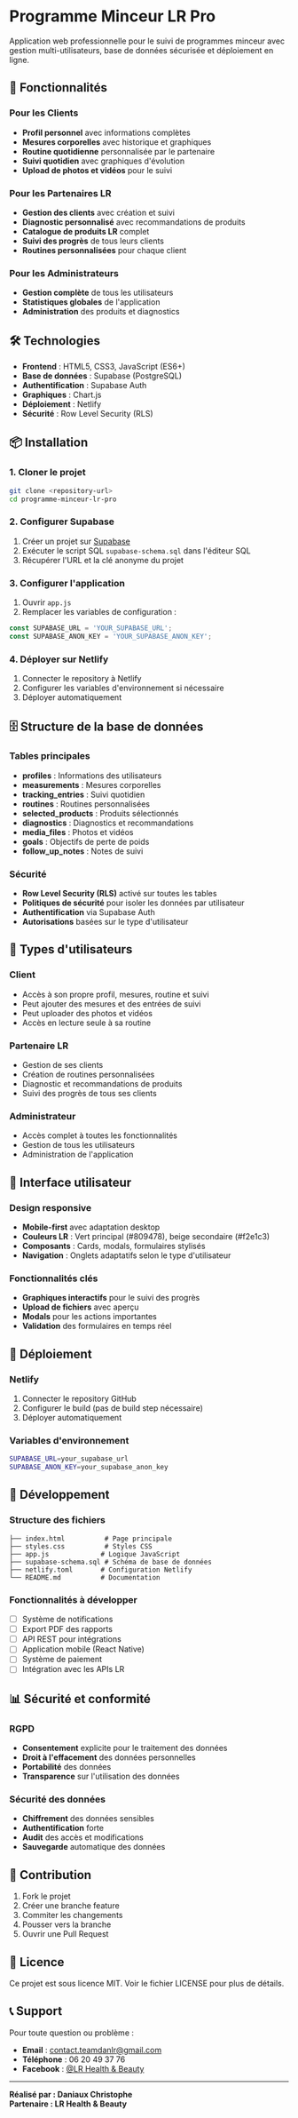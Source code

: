 # Programme Minceur LR Pro

Application web professionnelle pour le suivi de programmes minceur avec gestion multi-utilisateurs, base de données sécurisée et déploiement en ligne.

## 🚀 Fonctionnalités

### Pour les Clients
- **Profil personnel** avec informations complètes
- **Mesures corporelles** avec historique et graphiques
- **Routine quotidienne** personnalisée par le partenaire
- **Suivi quotidien** avec graphiques d'évolution
- **Upload de photos et vidéos** pour le suivi

### Pour les Partenaires LR
- **Gestion des clients** avec création et suivi
- **Diagnostic personnalisé** avec recommandations de produits
- **Catalogue de produits LR** complet
- **Suivi des progrès** de tous leurs clients
- **Routines personnalisées** pour chaque client

### Pour les Administrateurs
- **Gestion complète** de tous les utilisateurs
- **Statistiques globales** de l'application
- **Administration** des produits et diagnostics

## 🛠️ Technologies

- **Frontend** : HTML5, CSS3, JavaScript (ES6+)
- **Base de données** : Supabase (PostgreSQL)
- **Authentification** : Supabase Auth
- **Graphiques** : Chart.js
- **Déploiement** : Netlify
- **Sécurité** : Row Level Security (RLS)

## 📦 Installation

### 1. Cloner le projet
```bash
git clone <repository-url>
cd programme-minceur-lr-pro
```

### 2. Configurer Supabase

1. Créer un projet sur [Supabase](https://supabase.com)
2. Exécuter le script SQL `supabase-schema.sql` dans l'éditeur SQL
3. Récupérer l'URL et la clé anonyme du projet

### 3. Configurer l'application

1. Ouvrir `app.js`
2. Remplacer les variables de configuration :
```javascript
const SUPABASE_URL = 'YOUR_SUPABASE_URL';
const SUPABASE_ANON_KEY = 'YOUR_SUPABASE_ANON_KEY';
```

### 4. Déployer sur Netlify

1. Connecter le repository à Netlify
2. Configurer les variables d'environnement si nécessaire
3. Déployer automatiquement

## 🗄️ Structure de la base de données

### Tables principales
- **profiles** : Informations des utilisateurs
- **measurements** : Mesures corporelles
- **tracking_entries** : Suivi quotidien
- **routines** : Routines personnalisées
- **selected_products** : Produits sélectionnés
- **diagnostics** : Diagnostics et recommandations
- **media_files** : Photos et vidéos
- **goals** : Objectifs de perte de poids
- **follow_up_notes** : Notes de suivi

### Sécurité
- **Row Level Security (RLS)** activé sur toutes les tables
- **Politiques de sécurité** pour isoler les données par utilisateur
- **Authentification** via Supabase Auth
- **Autorisations** basées sur le type d'utilisateur

## 🔐 Types d'utilisateurs

### Client
- Accès à son propre profil, mesures, routine et suivi
- Peut ajouter des mesures et des entrées de suivi
- Peut uploader des photos et vidéos
- Accès en lecture seule à sa routine

### Partenaire LR
- Gestion de ses clients
- Création de routines personnalisées
- Diagnostic et recommandations de produits
- Suivi des progrès de tous ses clients

### Administrateur
- Accès complet à toutes les fonctionnalités
- Gestion de tous les utilisateurs
- Administration de l'application

## 📱 Interface utilisateur

### Design responsive
- **Mobile-first** avec adaptation desktop
- **Couleurs LR** : Vert principal (#809478), beige secondaire (#f2e1c3)
- **Composants** : Cards, modals, formulaires stylisés
- **Navigation** : Onglets adaptatifs selon le type d'utilisateur

### Fonctionnalités clés
- **Graphiques interactifs** pour le suivi des progrès
- **Upload de fichiers** avec aperçu
- **Modals** pour les actions importantes
- **Validation** des formulaires en temps réel

## 🚀 Déploiement

### Netlify
1. Connecter le repository GitHub
2. Configurer le build (pas de build step nécessaire)
3. Déployer automatiquement

### Variables d'environnement
```bash
SUPABASE_URL=your_supabase_url
SUPABASE_ANON_KEY=your_supabase_anon_key
```

## 🔧 Développement

### Structure des fichiers
```
├── index.html          # Page principale
├── styles.css          # Styles CSS
├── app.js             # Logique JavaScript
├── supabase-schema.sql # Schéma de base de données
├── netlify.toml       # Configuration Netlify
└── README.md          # Documentation
```

### Fonctionnalités à développer
- [ ] Système de notifications
- [ ] Export PDF des rapports
- [ ] API REST pour intégrations
- [ ] Application mobile (React Native)
- [ ] Système de paiement
- [ ] Intégration avec les APIs LR

## 📊 Sécurité et conformité

### RGPD
- **Consentement** explicite pour le traitement des données
- **Droit à l'effacement** des données personnelles
- **Portabilité** des données
- **Transparence** sur l'utilisation des données

### Sécurité des données
- **Chiffrement** des données sensibles
- **Authentification** forte
- **Audit** des accès et modifications
- **Sauvegarde** automatique des données

## 🤝 Contribution

1. Fork le projet
2. Créer une branche feature
3. Commiter les changements
4. Pousser vers la branche
5. Ouvrir une Pull Request

## 📄 Licence

Ce projet est sous licence MIT. Voir le fichier LICENSE pour plus de détails.

## 📞 Support

Pour toute question ou problème :
- **Email** : contact.teamdanlr@gmail.com
- **Téléphone** : 06 20 49 37 76
- **Facebook** : [@LR Health & Beauty](https://www.facebook.com/profile.php?id=61580422450746)

---

**Réalisé par : Daniaux Christophe**  
**Partenaire : LR Health & Beauty**
